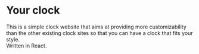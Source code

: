 # Your clock

This is a simple clock website that aims at providing more customizability than the other existing clock sites so that you can have a clock that fits your style.  
Written in React.
